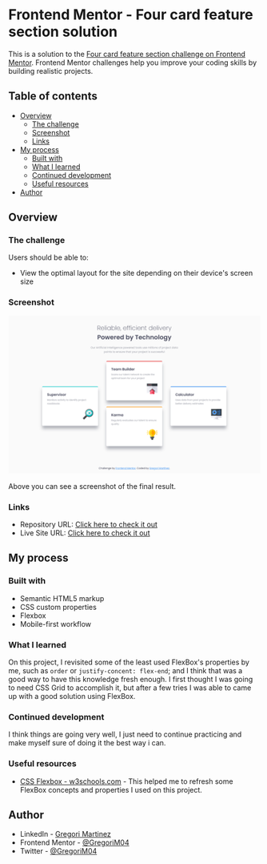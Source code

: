 # Frontend Mentor - Four card feature section solution

This is a solution to the [Four card feature section challenge on Frontend Mentor](https://www.frontendmentor.io/challenges/four-card-feature-section-weK1eFYK). Frontend Mentor challenges help you improve your coding skills by building realistic projects. 

## Table of contents

- [Overview](#overview)
  - [The challenge](#the-challenge)
  - [Screenshot](#screenshot)
  - [Links](#links)
- [My process](#my-process)
  - [Built with](#built-with)
  - [What I learned](#what-i-learned)
  - [Continued development](#continued-development)
  - [Useful resources](#useful-resources)
- [Author](#author)


## Overview

### The challenge

Users should be able to:

- View the optimal layout for the site depending on their device's screen size

### Screenshot

![](./images/screenshot.png)

Above you can see a screenshot of the final result.

### Links

- Repository URL: [Click here to check it out](https://github.com/GregoriM04/four-card-feature-section.git)
- Live Site URL: [Click here to check it out](https://gregorim04.github.io/four-card-feature-section/)


## My process

### Built with

- Semantic HTML5 markup
- CSS custom properties
- Flexbox
- Mobile-first workflow

### What I learned

On this project, I revisited some of the least used FlexBox's properties by me, such as `order` or `justify-concent: flex-end`; and I think that was a good way to have this knowledge fresh enough. I first thought I was going to need CSS Grid to accomplish it, but after a few tries I was able to came up with a good solution using FlexBox.

### Continued development

I think things are going very well, I just need to continue practicing and make myself sure of doing it the best way i can.

### Useful resources

- [CSS Flexbox - w3schools.com](https://www.w3schools.com/css/css3_flexbox.asp) - This helped me to refresh some FlexBox concepts and properties I used on this project.


## Author

- LinkedIn - [Gregori Martinez](https://www.linkedin.com/in/gregorim04/)
- Frontend Mentor - [@GregoriM04](https://www.frontendmentor.io/profile/GregoriM04)
- Twitter - [@GregoriM04](https://twitter.com/GregoriM04)
